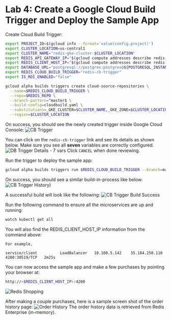 # Lab 4: Create a Google Cloud Build Trigger and Deploy the Sample App
Create Cloud Build Trigger:
```bash
export PROJECT_ID=$(gcloud info --format='value(config.project)')
export CLUSTER_LOCATION=us-central1
export CLUSTER_NAME="redis-gke-cluster-$CLUSTER_LOCATION"
export REDIS_API_GATEWAY_IP="$(gcloud compute addresses describe redis-api-gateway-ip --region=us-central1 --format='value(address)')"
export REDIS_CLIENT_HOST_IP="$(gcloud compute addresses describe redis-client-host-ip --region=us-central1 --format='value(address)')"
export DATABASE_URL="postgresql://postgres:postgres@${POSTGRESQL_INSTANCE_IP}:5432/dbFashion?schema=public"
export REDIS_CLOUD_BUILD_TRIGGER="redis-cb-trigger"
export IS_RDI_ENABLED="false"

gcloud alpha builds triggers create cloud-source-repositories \
  --name=$REDIS_CLOUD_BUILD_TRIGGER \
  --repo=$REDIS_REPO \
  --branch-pattern=^master$ \
  --build-config=cloudbuild.yaml \
  --substitutions=_GKE_CLUSTER=$CLUSTER_NAME,_GKE_ZONE=$CLUSTER_LOCATION,_API_GATEWAY_IP=$REDIS_API_GATEWAY_IP,_CLIENT_IP=$REDIS_CLIENT_HOST_IP,_REDIS_URI=$REDIS_URI,_REDIS_INSIGHT_PORT=$REDIS_INSIGHT_PORT,_DATABASE_URI=$DATABASE_URL,_IS_RDI_ENABLED=$IS_RDI_ENABLED \
  --region=$CLUSTER_LOCATION
```
On success, you should see the newly created trigger inside Google Cloud Console:
![CB Trigger](./img/CB_Trigger.png)
    
You can click on the `redis-cb-trigger` link and see its details as shown below. Make sure you see all **seven** variables are correctly configured. 
![DB Trigger Details - 7 vars](./img/CB_Trigger_Details.png)
Click `CANCEL` when done reviewing.
         
Run the trigger to deploy the sample app:
```bash
gcloud alpha builds triggers run $REDIS_CLOUD_BUILD_TRIGGER --branch=master --region=$CLUSTER_LOCATION
```
    
On success, you should see a similar build-in-process like below:
![CB Trigger History](./img/CB_Trigger_Build.png))
    
A successful build will look like the following:
![CB Trigger Build Success](./img/CB_Trigger_Build_Success.png)
   
Run the following command to ensure all the microservices are up and running:
```bash
watch kubectl get all
```
You will also find the REDIS_CLIENT_HOST_IP information from the command above:
```
For example,

service/client          LoadBalancer   10.100.5.142    35.184.250.110   4200:30519/TCP   2m25s
```
        
You can now access the sample app and make a few purchases by pointing your browser at:
```bash
http://<$REDIS_CLIENT_HOST_IP>:4200
```
![Redis Shopping](./img/Redis_Shopping.png)
    
After making a couple purchases, here is a sample screen shot of the order history page:
![Order History](./img/Order_History.png)
The order history data is retrieved from Redis Enterprise (in-memory).


